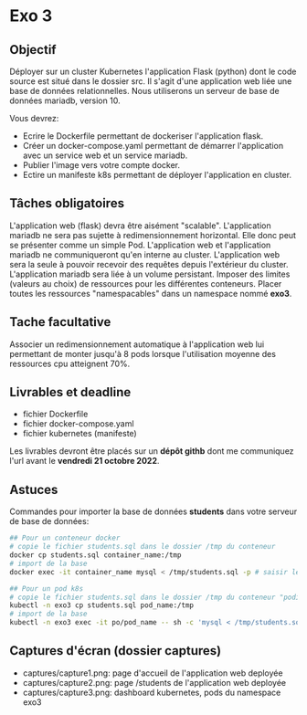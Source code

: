 # Exo 3

## Objectif
Déployer sur un cluster Kubernetes l'application Flask (python) dont le code source est situé dans le dossier src.
Il s'agit d'une application web liée une base de données relationnelles.
Nous utiliserons un serveur de base de données mariadb, version 10.

Vous devrez:
- Ecrire le Dockerfile permettant de dockeriser l'application flask.
- Créer un docker-compose.yaml permettant de démarrer l'application avec un service web et un service mariadb.
- Publier l'image vers votre compte docker.
- Ectire un manifeste k8s permettant de déployer l'application en cluster.

## Tâches obligatoires
L'application web (flask) devra être aisément "scalable".
L'application mariadb ne sera pas sujette à redimensionnement horizontal. Elle donc peut se présenter comme un simple Pod.
L'application web et l'application mariadb ne communiqueront qu'en interne au cluster.
L'application web sera la seule à pouvoir recevoir des requêtes depuis l'extérieur du cluster.
L'application mariadb sera liée à un volume persistant.
Imposer des limites (valeurs au choix) de ressources pour les différentes conteneurs.
Placer toutes les ressources "namespacables" dans un namespace nommé **exo3**.

## Tache facultative
Associer un redimensionnement automatique à l'application web lui permettant de monter jusqu'à 8 pods lorsque l'utilisation moyenne des ressources cpu atteignent 70%.

## Livrables et deadline
- fichier Dockerfile
- fichier docker-compose.yaml
- fichier kubernetes (manifeste)

Les livrables devront être placés sur un **dépôt githb** dont me communiquez l'url
avant le **vendredi 21 octobre 2022**.

## Astuces
Commandes pour importer la base de données **students** dans votre serveur de base de données:
```bash
## Pour un conteneur docker
# copie le fichier students.sql dans le dossier /tmp du conteneur
docker cp students.sql container_name:/tmp 
# import de la base
docker exec -it container_name mysql < /tmp/students.sql -p # saisir le mot de passe root (juve)

## Pour un pod k8s
# copie le fichier students.sql dans le dossier /tmp du conteneur "podifié"
kubectl -n exo3 cp students.sql pod_name:/tmp
# import de la base
kubectl -n exo3 exec -it po/pod_name -- sh -c 'mysql < /tmp/students.sql -p' # # saisir le mot de passe root (juve)
```

## Captures d'écran (dossier captures)
- captures/capture1.png: page d'accueil de l'application web deployée
- captures/capture2.png: page /students de l'application web deployée
- captures/capture3.png: dashboard kubernetes, pods du namespace exo3